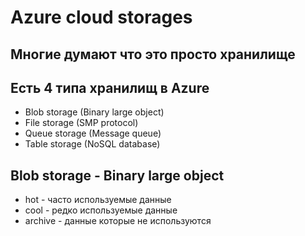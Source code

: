 # Azure cloud storages

## Многие думают что это просто хранилище

## Есть 4 типа хранилищ в Azure
* Blob storage (Binary large object)
* File storage (SMP protocol)
* Queue storage (Message queue)
* Table storage (NoSQL database)

## Blob storage - Binary large object

* hot - часто используемые данные
* cool - редко используемые данные
* archive - данные которые не используются

